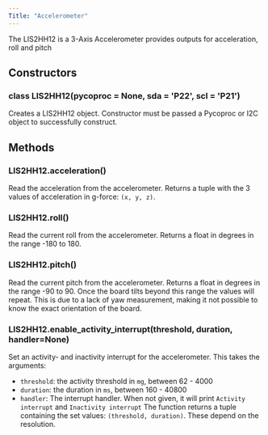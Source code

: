 ```yaml
---
Title: "Accelerometer"
---
```


The LIS2HH12 is a 3-Axis Accelerometer provides outputs for acceleration, roll and pitch

## Constructors

### class LIS2HH12(pycoproc = None, sda = 'P22', scl = 'P21')

Creates a LIS2HH12 object. Constructor must be passed a Pycoproc or I2C object to successfully construct.

## Methods

### LIS2HH12.acceleration()

Read the acceleration from the accelerometer. Returns a tuple with the 3 values of acceleration in g-force: `(x, y, z)`.

### LIS2HH12.roll()

Read the current roll from the accelerometer. Returns a float in degrees in the range -180 to 180.

### LIS2HH12.pitch()

Read the current pitch from the accelerometer. Returns a float in degrees in the range -90 to 90. Once the board tilts beyond this range the values will repeat. This is due to a lack of yaw measurement, making it not possible to know the exact orientation of the board.

### LIS2HH12.enable_activity_interrupt(threshold, duration, handler=None)

Set an activity- and inactivity interrupt for the accelerometer. This takes the arguments:
* `threshold`: the activity threshold in `mg`, between  62 - 4000
* `duration`: the duration in `ms`, between 160 - 40800
* `handler`: The interrupt handler. When not given, it will print `Activity interrupt` and `Inactivity interrupt`
The function returns a tuple containing the set values: `(threshold, duration)`. These depend on the resolution.


